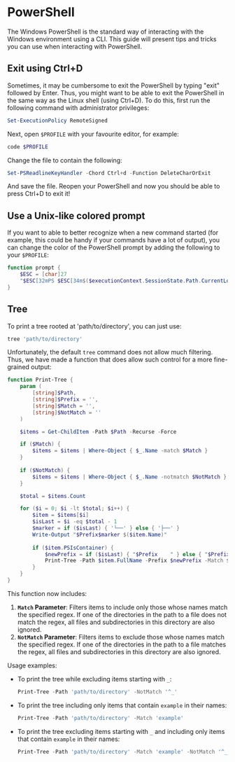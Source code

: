 # PowerShell
The Windows PowerShell is the standard way of interacting with the Windows environment using a CLI. This guide will present tips and tricks you can use when interacting with PowerShell.


## Exit using Ctrl+D
Sometimes, it may be cumbersome to exit the PowerShell by typing "exit" followed by Enter. Thus, you might want to be able to exit the PowerShell in the same way as the Linux shell (using Ctrl+D). To do this, first run the following command with administrator privileges:
```powershell
Set-ExecutionPolicy RemoteSigned
```
Next, open `$PROFILE` with your favourite editor, for example:
```powershell
code $PROFILE
```
Change the file to contain the following:
```powershell
Set-PSReadlineKeyHandler -Chord Ctrl+d -Function DeleteCharOrExit
```
And save the file. Reopen your PowerShell and now you should be able to press Ctrl+D to exit it!


## Use a Unix-like colored prompt
If you want to able to better recognize when a new command started (for example, this could be handy if your commands have a lot of output), you can change the color of the PowerShell prompt by adding the following to your `$PROFILE`:
```powershell
function prompt {
    $ESC = [char]27
    "$ESC[32mPS $ESC[34m$($executionContext.SessionState.Path.CurrentLocation)$ESC[37m$('>' * ($nestedPromptLevel + 1)) $ESC[0m"
}
```


## Tree
To print a tree rooted at 'path/to/directory', you can just use:
```powershell
tree 'path/to/directory'
```

Unfortunately, the default `tree` command does not allow much filtering. Thus, we have made a function that does allow such control for a more fine-grained output:
```powershell
function Print-Tree {
    param (
        [string]$Path,
        [string]$Prefix = '',
        [string]$Match = '',
        [string]$NotMatch = ''
    )

    $items = Get-ChildItem -Path $Path -Recurse -Force

    if ($Match) {
        $items = $items | Where-Object { $_.Name -match $Match }
    }
    
    if ($NotMatch) {
        $items = $items | Where-Object { $_.Name -notmatch $NotMatch }
    }

    $total = $items.Count

    for ($i = 0; $i -lt $total; $i++) {
        $item = $items[$i]
        $isLast = $i -eq $total - 1
        $marker = if ($isLast) { '└──' } else { '├──' }
        Write-Output "$Prefix$marker $($item.Name)"
        
        if ($item.PSIsContainer) {
            $newPrefix = if ($isLast) { "$Prefix    " } else { "$Prefix│   " }
            Print-Tree -Path $item.FullName -Prefix $newPrefix -Match $Match -NotMatch $NotMatch
        }
    }
}
```

This function now includes:
1. **`Match` Parameter**: Filters items to include only those whose names match the specified regex. If one of the directories in the path to a file does not match the regex, all files and subdirectories in this directory are also ignored.
2. **`NotMatch` Parameter**: Filters items to exclude those whose names match the specified regex. If one of the directories in the path to a file matches the regex, all files and subdirectories in this directory are also ignored.

Usage examples:
- To print the tree while excluding items starting with `_`:
  ```powershell
  Print-Tree -Path 'path/to/directory' -NotMatch '^_'
  ```
- To print the tree including only items that contain `example` in their names:
  ```powershell
  Print-Tree -Path 'path/to/directory' -Match 'example'
  ```
- To print the tree excluding items starting with `_` and including only items that contain `example` in their names:
  ```powershell
  Print-Tree -Path 'path/to/directory' -Match 'example' -NotMatch '^_'
  ```
